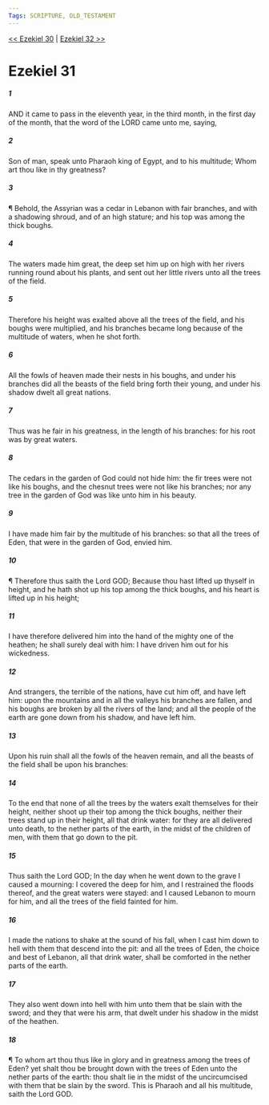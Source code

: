 ```yaml
---
Tags: SCRIPTURE, OLD_TESTAMENT
---
```


[<< Ezekiel 30](OLD_TESTAMENT/26_Ezekiel/Ezekiel_30.md) | [Ezekiel 32 >>](OLD_TESTAMENT/26_Ezekiel/Ezekiel_32.md)

# Ezekiel 31

##### 1
 AND it came to pass in the eleventh year, in the third month, in the first day of the month, that the word of the LORD came unto me, saying,
##### 2
 Son of man, speak unto Pharaoh king of Egypt, and to his multitude; Whom art thou like in thy greatness?
##### 3
 ¶ Behold, the Assyrian was a cedar in Lebanon with fair branches, and with a shadowing shroud, and of an high stature; and his top was among the thick boughs.
##### 4
 The waters made him great, the deep set him up on high with her rivers running round about his plants, and sent out her little rivers unto all the trees of the field.
##### 5
 Therefore his height was exalted above all the trees of the field, and his boughs were multiplied, and his branches became long because of the multitude of waters, when he shot forth.
##### 6
 All the fowls of heaven made their nests in his boughs, and under his branches did all the beasts of the field bring forth their young, and under his shadow dwelt all great nations.
##### 7
 Thus was he fair in his greatness, in the length of his branches: for his root was by great waters.
##### 8
 The cedars in the garden of God could not hide him: the fir trees were not like his boughs, and the chesnut trees were not like his branches; nor any tree in the garden of God was like unto him in his beauty.
##### 9
 I have made him fair by the multitude of his branches: so that all the trees of Eden, that were in the garden of God, envied him.
##### 10
 ¶ Therefore thus saith the Lord GOD; Because thou hast lifted up thyself in height, and he hath shot up his top among the thick boughs, and his heart is lifted up in his height;
##### 11
 I have therefore delivered him into the hand of the mighty one of the heathen; he shall surely deal with him: I have driven him out for his wickedness.
##### 12
 And strangers, the terrible of the nations, have cut him off, and have left him: upon the mountains and in all the valleys his branches are fallen, and his boughs are broken by all the rivers of the land; and all the people of the earth are gone down from his shadow, and have left him.
##### 13
 Upon his ruin shall all the fowls of the heaven remain, and all the beasts of the field shall be upon his branches:
##### 14
 To the end that none of all the trees by the waters exalt themselves for their height, neither shoot up their top among the thick boughs, neither their trees stand up in their height, all that drink water: for they are all delivered unto death, to the nether parts of the earth, in the midst of the children of men, with them that go down to the pit.
##### 15
 Thus saith the Lord GOD; In the day when he went down to the grave I caused a mourning: I covered the deep for him, and I restrained the floods thereof, and the great waters were stayed: and I caused Lebanon to mourn for him, and all the trees of the field fainted for him.
##### 16
 I made the nations to shake at the sound of his fall, when I cast him down to hell with them that descend into the pit: and all the trees of Eden, the choice and best of Lebanon, all that drink water, shall be comforted in the nether parts of the earth.
##### 17
 They also went down into hell with him unto them that be slain with the sword; and they that were his arm, that dwelt under his shadow in the midst of the heathen.
##### 18
 ¶ To whom art thou thus like in glory and in greatness among the trees of Eden?  yet shalt thou be brought down with the trees of Eden unto the nether parts of the earth: thou shalt lie in the midst of the uncircumcised with them that be slain by the sword.  This is Pharaoh and all his multitude, saith the Lord GOD.
